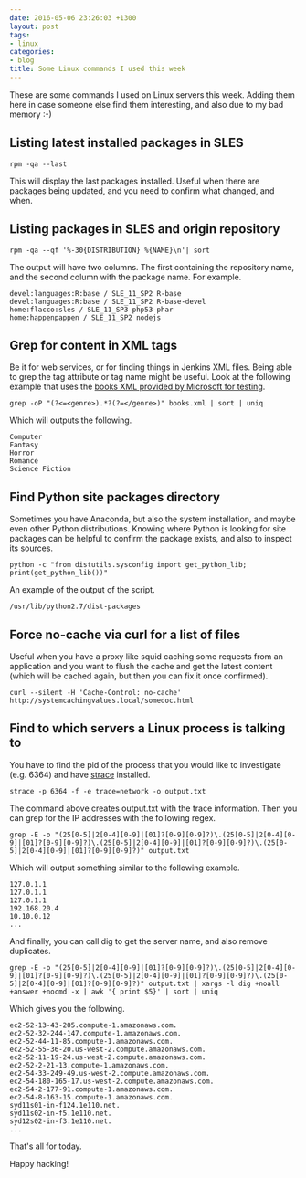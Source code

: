 ```yaml
---
date: 2016-05-06 23:26:03 +1300
layout: post
tags:
- linux
categories:
- blog
title: Some Linux commands I used this week
---
```


These are some commands I used on Linux servers this week. Adding them here in case someone else
find them interesting, and also due to my bad memory :-)

## Listing latest installed packages in SLES

```shell
rpm -qa --last
```

This will display the last packages installed. Useful when there are packages being updated, and you
need to confirm what changed, and when.

## Listing packages in SLES and origin repository

```shell
rpm -qa --qf '%-30{DISTRIBUTION} %{NAME}\n'| sort
```

The output will have two columns. The first containing the repository name, and the second column with
the package name. For example.

```shell
devel:languages:R:base / SLE_11_SP2 R-base
devel:languages:R:base / SLE_11_SP2 R-base-devel
home:flacco:sles / SLE_11_SP3 php53-phar
home:happenpappen / SLE_11_SP2 nodejs
```

## Grep for content in XML tags

Be it for web services, or for finding things in Jenkins XML files. Being able to grep the tag attribute
or tag name might be useful. Look at the following example that uses the 
[books XML provided by Microsoft for testing](https://msdn.microsoft.com/en-us/library/ms762271%28v=vs.85%29.aspx).

```shell
grep -oP "(?<=<genre>).*?(?=</genre>)" books.xml | sort | uniq
```

Which will outputs the following.

```shell
Computer
Fantasy
Horror
Romance
Science Fiction
```

## Find Python site packages directory

Sometimes you have Anaconda, but also the system installation, and maybe even other Python distributions.
Knowing where Python is looking for site packages can be helpful to confirm the package exists, and also
to inspect its sources.

```shell
python -c "from distutils.sysconfig import get_python_lib; print(get_python_lib())"
```

An example of the output of the script.

```shell
/usr/lib/python2.7/dist-packages
```

## Force no-cache via curl for a list of files

Useful when you have a proxy like squid caching some requests from an application and you
want to flush the cache and get the latest content (which will be cached again, but then
you can fix it once confirmed).

```shell
curl --silent -H 'Cache-Control: no-cache' http://systemcachingvalues.local/somedoc.html
```

## Find to which servers a Linux process is talking to

You have to find the pid of the process that you would like to investigate (e.g. 6364) and have
[strace](http://linux.die.net/man/1/strace) installed.

```shell
strace -p 6364 -f -e trace=network -o output.txt
```

The command above creates output.txt with the trace information. Then you can grep for
the IP addresses with the following regex.

```shell
grep -E -o "(25[0-5]|2[0-4][0-9]|[01]?[0-9][0-9]?)\.(25[0-5]|2[0-4][0-9]|[01]?[0-9][0-9]?)\.(25[0-5]|2[0-4][0-9]|[01]?[0-9][0-9]?)\.(25[0-5]|2[0-4][0-9]|[01]?[0-9][0-9]?)" output.txt
```

Which will output something similar to the following example.

```shell
127.0.1.1
127.0.1.1
127.0.1.1
192.168.20.4
10.10.0.12
...
```

And finally, you can call dig to get the server name, and also remove duplicates.

```shell
grep -E -o "(25[0-5]|2[0-4][0-9]|[01]?[0-9][0-9]?)\.(25[0-5]|2[0-4][0-9]|[01]?[0-9][0-9]?)\.(25[0-5]|2[0-4][0-9]|[01]?[0-9][0-9]?)\.(25[0-5]|2[0-4][0-9]|[01]?[0-9][0-9]?)" output.txt | xargs -l dig +noall +answer +nocmd -x | awk '{ print $5}' | sort | uniq
```

Which gives you the following.

```shell
ec2-52-13-43-205.compute-1.amazonaws.com.
ec2-52-32-244-147.compute-1.amazonaws.com.
ec2-52-44-11-85.compute-1.amazonaws.com.
ec2-52-55-36-20.us-west-2.compute.amazonaws.com.
ec2-52-11-19-24.us-west-2.compute.amazonaws.com.
ec2-52-2-21-13.compute-1.amazonaws.com.
ec2-54-33-249-49.us-west-2.compute.amazonaws.com.
ec2-54-180-165-17.us-west-2.compute.amazonaws.com.
ec2-54-2-177-91.compute-1.amazonaws.com.
ec2-54-8-163-15.compute-1.amazonaws.com.
syd11s01-in-f124.1e110.net.
syd11s02-in-f5.1e110.net.
syd12s02-in-f3.1e110.net.
...
```

That's all for today.

Happy hacking!
